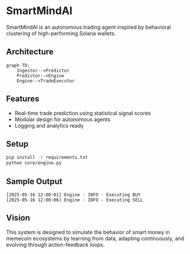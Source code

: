 # SmartMindAI

SmartMindAI is an autonomous trading agent inspired by behavioral clustering of high-performing Solana wallets.

## Architecture

```mermaid
graph TD;
    Ingestor-->Predictor
    Predictor-->Engine
    Engine-->TradeExecutor
```

## Features

- Real-time trade prediction using statistical signal scores
- Modular design for autonomous agents
- Logging and analytics ready

## Setup

```bash
pip install -r requirements.txt
python core/engine.py
```

## Sample Output

```
[2025-05-16 12:00:01] Engine - INFO - Executing BUY
[2025-05-16 12:00:06] Engine - INFO - Executing SELL
```

## Vision

This system is designed to simulate the behavior of smart money in memecoin ecosystems by learning from data, adapting continuously, and evolving through action-feedback loops.
